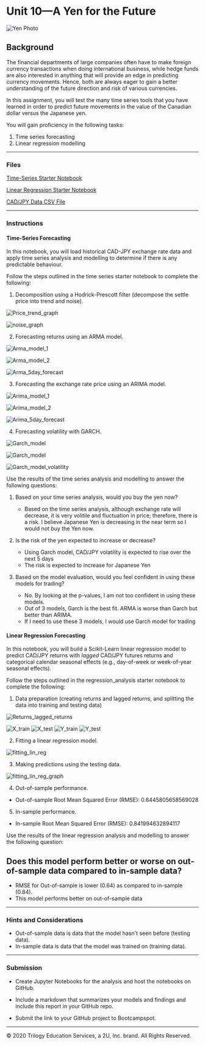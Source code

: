 # Unit 10—A Yen for the Future

![Yen Photo](Images/unit-10-readme-photo.png)

## Background

The financial departments of large companies often have to make foreign currency transactions when doing international business, while hedge funds are also interested in anything that will provide an edge in predicting currency movements. Hence, both are always eager to gain a better understanding of the future direction and risk of various currencies. 

In this assignment, you will test the many time series tools that you have learned in order to predict future movements in the value of the Canadian dollar versus the Japanese yen.

You will gain proficiency in the following tasks:

1. Time series forecasting
2. Linear regression modelling

- - -

### Files

[Time-Series Starter Notebook](Starter_Code/time_series_analysis.ipynb)

[Linear Regression Starter Notebook](Starter_Code/regression_analysis.ipynb)

[CAD/JPY Data CSV File](Starter_Code/cad_jpy.csv)

- - -

### Instructions

#### Time-Series Forecasting

In this notebook, you will load historical CAD-JPY exchange rate data and apply time series analysis and modelling to determine if there is any predictable behaviour.

Follow the steps outlined in the time series starter notebook to complete the following:

1. Decomposition using a Hodrick-Prescott filter (decompose the settle price into trend and noise).

![Price_trend_graph](Images/price_trend_graph.JPG)

![noise_graph](Images/noise_graph.JPG)

2. Forecasting returns using an ARMA model.

![Arma_model_1](Images/Arma_model_1.JPG)

![Arma_model_2](Images/Arma_model_2.JPG)

![Arma_5day_forecast](Images/Arma_5day_forecast.JPG)

3. Forecasting the exchange rate price using an ARIMA model.

![Arima_model_1](Images/Arima_model_1.JPG)

![Arima_model_2](Images/Arima_model_2.JPG)

![Arima_5day_forecast](Images/Arima_5day_forecast.JPG)

4. Forecasting volatility with GARCH.

![Garch_model](Images/Garch_model.JPG)

![Garch_model](Images/Arima_model_2.JPG)

![Garch_model_volatility](Images/Garch_5day_volatility.JPG)

Use the results of the time series analysis and modelling to answer the following questions:

1. Based on your time series analysis, would you buy the yen now?
    - Based on the time series analysis, although exchange rate will decrease, it is very volitile and fluctuation in price; therefore, there is a risk. I believe Japanese Yen is decreasing in the near term so I would not buy the Yen now.

2. Is the risk of the yen expected to increase or decrease?
    
    - Using Garch model, CAD/JPY volatility is expected to rise over the next 5 days
    - The risk is expected to increase for Japanese Yen

3. Based on the model evaluation, would you feel confident in using these models for trading?

    - No. By looking at the p-values, I am not too confident in using these models.
    - Out of 3 models, Garch is the best fit. ARMA is worse than Garch but better than ARIMA.
    - If I need to use these 3 models, I would use Garch model for trading

#### Linear Regression Forecasting

In this notebook, you will build a Scikit-Learn linear regression model to predict CAD/JPY returns with *lagged* CAD/JPY futures returns and categorical calendar seasonal effects (e.g., day-of-week or week-of-year seasonal effects).

Follow the steps outlined in the regression_analysis starter notebook to complete the following:

1. Data preparation (creating returns and lagged returns, and splitting the data into training and testing data)

![Returns_lagged_returns](Images/Data_prep_1.JPG)

![X_train](Images/x_train.JPG)
![X_test](Images/x_test.JPG)
![Y_train](Images/y_train.JPG)
![Y_test](Images/y_test.JPG)

2. Fitting a linear regression model.

![fitting_lin_reg](Images/fitting_lin_reg.JPG)

3. Making predictions using the testing data.

![fitting_lin_reg_graph](Images/Lin_reg_prediction.JPG)

4. Out-of-sample performance.

* Out-of-sample Root Mean Squared Error (RMSE): 0.6445805658569028

5. In-sample performance.

* In-sample Root Mean Squared Error (RMSE): 0.841994632894117

Use the results of the linear regression analysis and modelling to answer the following question:

## Does this model perform better or worse on out-of-sample data compared to in-sample data?
- RMSE for Out-of-sample is lower (0.64) as compared to in-sample (0.84). 
- This model performs better on out-of-sample data
- - -

### Hints and Considerations

* Out-of-sample data is data that the model hasn't seen before (testing data).
* In-sample data is data that the model was trained on (training data).

- - -

### Submission

* Create Jupyter Notebooks for the analysis and host the notebooks on GitHub.

* Include a markdown that summarizes your models and findings and include this report in your GitHub repo.

* Submit the link to your GitHub project to Bootcampspot.

---

© 2020 Trilogy Education Services, a 2U, Inc. brand. All Rights Reserved.

